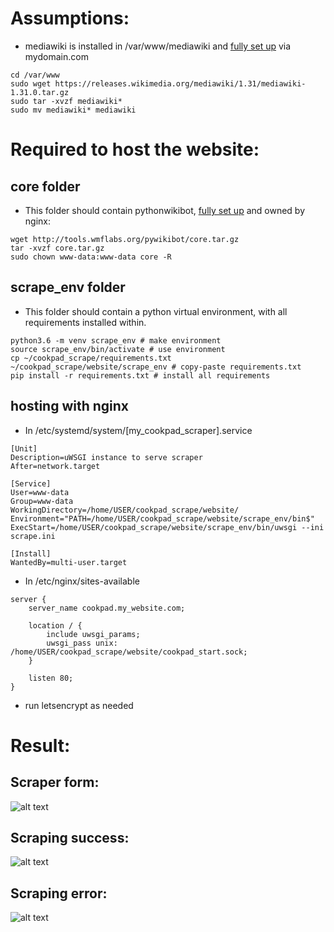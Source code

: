 # Assumptions:
* mediawiki is installed in /var/www/mediawiki and [fully set up](https://www.digitalocean.com/community/tutorials/how-to-install-mediawiki-on-ubuntu-14-04) via mydomain.com
```
cd /var/www
sudo wget https://releases.wikimedia.org/mediawiki/1.31/mediawiki-1.31.0.tar.gz
sudo tar -xvzf mediawiki*
sudo mv mediawiki* mediawiki
```

# Required to host the website:

## core folder
* This folder should contain pythonwikibot, [fully set up](https://www.mediawiki.org/wiki/Manual:Pywikibot) and owned by nginx:
```
wget http://tools.wmflabs.org/pywikibot/core.tar.gz
tar -xvzf core.tar.gz
sudo chown www-data:www-data core -R
```

## scrape_env folder
* This folder should contain a python virtual environment, with all requirements installed within.

```
python3.6 -m venv scrape_env # make environment
source scrape_env/bin/activate # use environment
cp ~/cookpad_scrape/requirements.txt ~/cookpad_scrape/website/scrape_env # copy-paste requirements.txt
pip install -r requirements.txt # install all requirements
```

## hosting with nginx
* In /etc/systemd/system/[my_cookpad_scraper].service
```
[Unit]
Description=uWSGI instance to serve scraper
After=network.target

[Service]
User=www-data
Group=www-data
WorkingDirectory=/home/USER/cookpad_scrape/website/
Environment="PATH=/home/USER/cookpad_scrape/website/scrape_env/bin$"
ExecStart=/home/USER/cookpad_scrape/website/scrape_env/bin/uwsgi --ini scrape.ini

[Install]
WantedBy=multi-user.target
```
* In /etc/nginx/sites-available

```
server {
    server_name cookpad.my_website.com;

    location / {
        include uwsgi_params;
        uwsgi_pass unix: /home/USER/cookpad_scrape/website/cookpad_start.sock;
    }

    listen 80;
}
```
* run letsencrypt as needed

# Result:
## Scraper form:
![alt text](https://i.imgur.com/cYvHHoI.png)

## Scraping success:
![alt text](https://i.imgur.com/kiAkTCQ.png)

## Scraping error:
![alt text](https://i.imgur.com/uknib8m.png)
